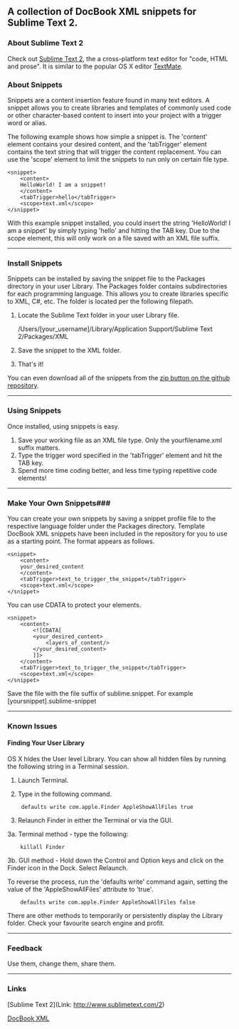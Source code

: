 ## A collection of DocBook XML snippets for Sublime Text 2. ##

### About Sublime Text 2 ###

Check out [Sublime Text 2](http://www.sublimetext.com/2), the a cross-platform text editor for "code, HTML and prose". It is similar to the popular OS X editor [TextMate](http://macromates.com/).

### About Snippets ###

Snippets are a content insertion feature found in many text editors. A snippet allows you to create libraries and templates of commonly used code or other character-based content to insert into your project with a trigger word or alias. 

The following example shows how simple a snippet is. The 'content' element contains your desired content, and the 'tabTrigger' element contains the text string that will trigger the content replacement. You can use the 'scope' element to limit the snippets to run only on certain file type.


	<snippet>
		<content>
		HelloWorld! I am a snippet!
		</content>
		<tabTrigger>hello</tabTrigger>
		<scope>text.xml</scope>
	</snippet>

With this example snippet installed, you could insert the string 'HelloWorld! I am a snippet' by simply typing 'hello' and hitting the TAB key. Due to the scope element, this will only work on a file saved with an XML file suffix. 


--------------------

### Install Snippets ###

Snippets can be installed by saving the snippet file to the Packages directory in your user Library. The Packages folder contains subdirectories for each programming language. This allows you to create libraries specific to XML, C#, etc. The folder is located per the following filepath.

1. Locate the Sublime Text folder in your user Library file.

	/Users/[your_username]/Library/Application Support/Sublime Text 2/Packages/XML

2. Save the snippet to the XML folder.
3. That's it!

You can even download all of the snippets from the [zip button on the github repository](https://github.com/ddri/Sublime-Text-DocBook-XML-Snippets/zipball/master). 


--------------------


### Using Snippets ###

Once installed, using snippets is easy. 

1. Save your working file as an XML file type. Only the yourfilename.xml suffix matters. 
2. Type the trigger word specified in the 'tabTrigger' element and hit the TAB key.
3. Spend more time coding better, and less time typing repetitive code elements!


--------------------

### Make Your Own Snippets###

You can create your own snippets by saving a snippet profile file to the respective language folder under the Packages directory. Template DocBook XML snippets have been included in the repository for you to use as a starting point. The format appears as follows.


	<snippet>
		<content>
		your_desired_content
		</content>
		<tabTrigger>text_to_trigger_the_snippet</tabTrigger>
		<scope>text.xml</scope>
	</snippet>

You can use CDATA to protect your elements.

	<snippet>
		<content>
			<![CDATA[
			<your_desired_content>
				<layers_of_content/>
			</your_desired_content>	
			]]>
		</content>
		<tabTrigger>text_to_trigger_the_snippet</tabTrigger>
		<scope>text.xml</scope>
	</snippet>

Save the file with the file suffix of sublime.snippet. For example [yoursnippet].sublime-snippet


--------------------

### Known Issues ###

#### Finding Your User Library ####

OS X hides the User level Library. You can show all hidden files by running the following string in a Terminal session.

1. Launch Terminal.
2. Type in the following command.
		
		defaults write com.apple.Finder AppleShowAllFiles true

3. Relaunch Finder in either the Terminal or via the GUI.

3a. Terminal method - type the following:

		killall Finder

3b. GUI method - Hold down the Control and Option keys and click on the Finder icon in the Dock. Select Relaunch.

To reverse the process, run the 'defaults write' command again, setting the value of the 'AppleShowAllFiles' attribute to 'true'.

		defaults write com.apple.Finder AppleShowAllFiles false

There are other methods to temporarily or persistently display the Library folder. Check your favourite search engine and profit.

--------------------

### Feedback ###

Use them, change them, share them.


--------------------

### Links ###

[Sublime Text 2](Link: http://www.sublimetext.com/2)

[DocBook XML](http://www.docbook.org/tdg/en/html/part2.html) 